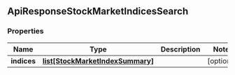 ## ApiResponseStockMarketIndicesSearch

### Properties
Name | Type | Description | Notes
------------ | ------------- | ------------- | -------------
**indices** | [**list[StockMarketIndexSummary]**](StockMarketIndexSummary.md) |  | [optional] 



